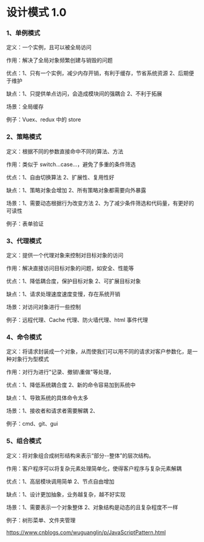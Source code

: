 # 设计模式 1.0

### 1、单例模式

定义：一个实例，且可以被全局访问

作用：解决了全局对象频繁创建与销毁的问题

优点：1、只有一个实例，减少内存开销，有利于缓存，节省系统资源 2、后期便于维护

缺点：1、只提供单点访问，会造成模块间的强耦合 2、不利于拓展

场景：全局缓存

例子：Vuex、redux 中的 store

### 2、策略模式

定义：根据不同的参数直接命中不同的算法、方法

作用：类似于 switch...case...，避免了多重的条件筛选

优点：1、自由切换算法 2、扩展性、复用性好

缺点：1、策略对象会增加 2、所有策略对象都需要向外暴露

场景：1、需要动态根据行为改变方法 2、为了减少条件筛选和代码量，有更好的可读性

例子：表单验证

### 3、代理模式

定义：提供一个代理对象来控制对目标对象的访问

作用：解决直接访问目标对象的问题，如安全、性能等

优点：1、降低耦合度，保护目标对象 2、可扩展目标对象

缺点：1、请求处理速度速度变慢，存在系统开销

场景：对访问对象进行一些控制

例子：远程代理、Cache 代理、防火墙代理、html 事件代理

### 4、命令模式

定义：将请求封装成一个对象，从而使我们可以用不同的请求对客户参数化，是一种对象行为型模式

作用：对行为进行"记录、撤销\重做"等处理，

优点：1、降低系统耦合度 2、新的命令容易加到系统中

缺点：1、导致系统的具体命令太多

场景：1、接收者和请求者需要解耦 2、

例子：cmd、git、gui

### 5、组合模式

定义：将对象组合成树形结构来表示“部分--整体”的层次结构。

作用：客户程序可以将复杂元素处理简单化，使得客户程序与复杂元素解耦

优点：1、高层模块调用简单 2、节点自由增加

缺点：1、设计更加抽象，业务越复杂，越不好实现

场景：1、需要表示一个对象整体 2、对象结构是动态的且复杂程度不一样

例子：树形菜单、文件夹管理

https://www.cnblogs.com/wuguanglin/p/JavaScriptPattern.html
